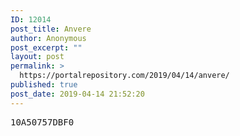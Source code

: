 ```yaml
---
ID: 12014
post_title: Anvere
author: Anonymous
post_excerpt: ""
layout: post
permalink: >
  https://portalrepository.com/2019/04/14/anvere/
published: true
post_date: 2019-04-14 21:52:20
---
```

<pre>10A50757DBF0</pre>